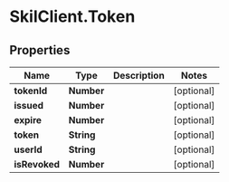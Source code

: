 # SkilClient.Token

## Properties
Name | Type | Description | Notes
------------ | ------------- | ------------- | -------------
**tokenId** | **Number** |  | [optional] 
**issued** | **Number** |  | [optional] 
**expire** | **Number** |  | [optional] 
**token** | **String** |  | [optional] 
**userId** | **String** |  | [optional] 
**isRevoked** | **Number** |  | [optional] 


